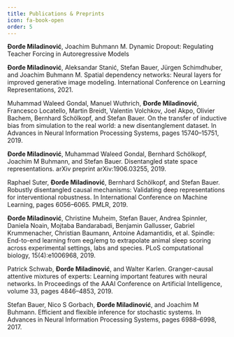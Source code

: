 ```yaml
---
title: Publications & Preprints
icon: fa-book-open
order: 5
---
```


**Ðorđe Miladinović**, Joachim Buhmann M. Dynamic Dropout: Regulating Teacher Forcing in Autoregressive Models

**Ðorđe Miladinović**, Aleksandar Stanić, Stefan Bauer, Jürgen Schimdhuber, and Joachim
Buhmann M. Spatial dependency networks: Neural layers for improved generative image
modeling. International Conference on Learning Representations, 2021.

Muhammad Waleed Gondal, Manuel Wuthrich, **Ðorđe Miladinović**, Francesco Locatello,
Martin Breidt, Valentin Volchkov, Joel Akpo, Olivier Bachem, Bernhard Schölkopf, and
Stefan Bauer. On the transfer of inductive bias from simulation to the real world: a new
disentanglement dataset. In Advances in Neural Information Processing Systems, pages
15740–15751, 2019.

**Ðorđe Miladinović**, Muhammad Waleed Gondal, Bernhard Schölkopf, Joachim M Buhmann, and Stefan Bauer. Disentangled state space representations. arXiv preprint
arXiv:1906.03255, 2019.

Raphael Suter, **Ðorđe Miladinović**, Bernhard Schölkopf, and Stefan Bauer. Robustly disentangled causal mechanisms: Validating deep representations for interventional robustness.
In International Conference on Machine Learning, pages 6056–6065. PMLR, 2019.

**Ðorđe Miladinović**, Christine Muheim, Stefan Bauer, Andrea Spinnler, Daniela Noain,
Mojtaba Bandarabadi, Benjamin Gallusser, Gabriel Krummenacher, Christian Baumann,
Antoine Adamantidis, et al. Spindle: End-to-end learning from eeg/emg to extrapolate
animal sleep scoring across experimental settings, labs and species. PLoS computational
biology, 15(4):e1006968, 2019.

Patrick Schwab, **Ðorđe Miladinović**, and Walter Karlen. Granger-causal attentive mixtures
of experts: Learning important features with neural networks. In Proceedings of the AAAI
Conference on Artificial Intelligence, volume 33, pages 4846–4853, 2019.

Stefan Bauer, Nico S Gorbach, **Ðorđe Miladinović**, and Joachim M Buhmann. Efficient
and flexible inference for stochastic systems. In Advances in Neural Information Processing
Systems, pages 6988–6998, 2017.